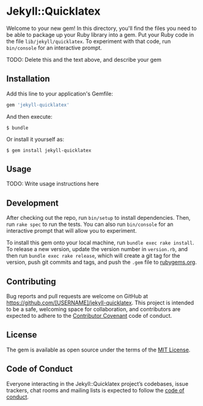 # Jekyll::Quicklatex

Welcome to your new gem! In this directory, you'll find the files you need to be able to package up your Ruby library into a gem. Put your Ruby code in the file `lib/jekyll/quicklatex`. To experiment with that code, run `bin/console` for an interactive prompt.

TODO: Delete this and the text above, and describe your gem

## Installation

Add this line to your application's Gemfile:

```ruby
gem 'jekyll-quicklatex'
```

And then execute:

    $ bundle

Or install it yourself as:

    $ gem install jekyll-quicklatex

## Usage

TODO: Write usage instructions here

## Development

After checking out the repo, run `bin/setup` to install dependencies. Then, run `rake spec` to run the tests. You can also run `bin/console` for an interactive prompt that will allow you to experiment.

To install this gem onto your local machine, run `bundle exec rake install`. To release a new version, update the version number in `version.rb`, and then run `bundle exec rake release`, which will create a git tag for the version, push git commits and tags, and push the `.gem` file to [rubygems.org](https://rubygems.org).

## Contributing

Bug reports and pull requests are welcome on GitHub at https://github.com/[USERNAME]/jekyll-quicklatex. This project is intended to be a safe, welcoming space for collaboration, and contributors are expected to adhere to the [Contributor Covenant](http://contributor-covenant.org) code of conduct.

## License

The gem is available as open source under the terms of the [MIT License](http://opensource.org/licenses/MIT).

## Code of Conduct

Everyone interacting in the Jekyll::Quicklatex project’s codebases, issue trackers, chat rooms and mailing lists is expected to follow the [code of conduct](https://github.com/[USERNAME]/jekyll-quicklatex/blob/master/CODE_OF_CONDUCT.md).
